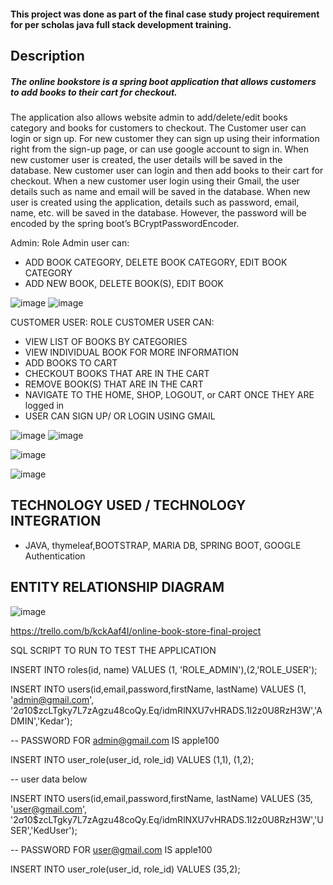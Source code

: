 #### This project was done as part of the final case study project requirement for per scholas java full stack development training. 
## Description 
##### The online bookstore is a spring boot application that allows customers to add books to their cart for checkout. 
The application also allows website admin to add/delete/edit books category and books for customers to checkout. 
The Customer user can login or sign up. For new customer they can sign up using their information right from the sign-up page, or can use google account to sign in. When new customer user is created, the user details will be saved in the database. New customer user can login and then add books to their cart for checkout. When a new customer user login using their Gmail, the user details such as name and email will be saved in the database. When new user is created using the application, details such as password, email, name, etc.  will be saved in the database. However, the password will be encoded by the spring boot’s BCryptPasswordEncoder. 

Admin: Role
Admin user can: 
-	ADD BOOK CATEGORY, DELETE BOOK CATEGORY, EDIT BOOK CATEGORY
-	ADD NEW BOOK, DELETE BOOK(S), EDIT BOOK

![image](https://user-images.githubusercontent.com/81042610/123123674-de042e00-d3fb-11eb-86aa-f21bad4f050d.png)
![image](https://user-images.githubusercontent.com/81042610/123123316-98dffc00-d3fb-11eb-89f1-0f80543fbad4.png)

CUSTOMER USER: ROLE
CUSTOMER USER CAN:
-	VIEW LIST OF BOOKS BY CATEGORIES 
-	VIEW INDIVIDUAL BOOK FOR MORE INFORMATION
-	ADD BOOKS TO CART
-	CHECKOUT BOOKS THAT ARE IN THE CART
-	REMOVE BOOK(S) THAT ARE IN THE CART
-	NAVIGATE TO THE HOME, SHOP, LOGOUT, or CART ONCE THEY ARE logged in 
-	USER CAN SIGN UP/ OR LOGIN USING GMAIL

![image](https://user-images.githubusercontent.com/81042610/123125532-70f19800-d3fd-11eb-9bd3-ca7d65d45414.png)
![image](https://user-images.githubusercontent.com/81042610/123125552-74851f00-d3fd-11eb-82ac-9b0dade8581a.png)


![image](https://user-images.githubusercontent.com/81042610/123125855-c0d05f00-d3fd-11eb-9c0b-a54a1123a4bb.png)

![image](https://user-images.githubusercontent.com/81042610/123126089-f5441b00-d3fd-11eb-89bb-b37c312b506d.png)

 
## TECHNOLOGY USED / TECHNOLOGY INTEGRATION
- JAVA, thymeleaf,BOOTSTRAP, MARIA DB, SPRING BOOT, GOOGLE Authentication

## ENTITY RELATIONSHIP DIAGRAM 

![image](https://user-images.githubusercontent.com/81042610/123129190-9af88980-d400-11eb-81c0-de58169c29f1.png)

https://trello.com/b/kckAaf4I/online-book-store-final-project

SQL SCRIPT TO RUN TO TEST THE APPLICATION

INSERT INTO roles(id, name) VALUES (1, 'ROLE_ADMIN'),(2,'ROLE_USER');

INSERT INTO users(id,email,password,firstName, lastName) VALUES (1, 'admin@gmail.com', '$2a$10$zcLTgky7L7zAgzu48coQy.Eq/idmRlNXU7vHRADS.1I2z0U8RzH3W','ADMIN','Kedar');

-- PASSWORD FOR admin@gmail.com IS apple100

INSERT INTO user_role(user_id, role_id) VALUES (1,1), (1,2);

-- user data below

INSERT INTO users(id,email,password,firstName, lastName) VALUES (35, 'user@gmail.com', '$2a$10$zcLTgky7L7zAgzu48coQy.Eq/idmRlNXU7vHRADS.1I2z0U8RzH3W','USER','KedUser');

-- PASSWORD FOR user@gmail.com IS apple100

INSERT INTO user_role(user_id, role_id) VALUES (35,2);


